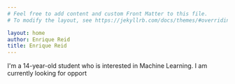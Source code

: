 ```yaml
---
# Feel free to add content and custom Front Matter to this file.
# To modify the layout, see https://jekyllrb.com/docs/themes/#overriding-theme-defaults

layout: home
author: Enrique Reid
title: Enrique Reid
---
```


I'm a 14-year-old student who is interested in Machine Learning. I am currently looking for opport
